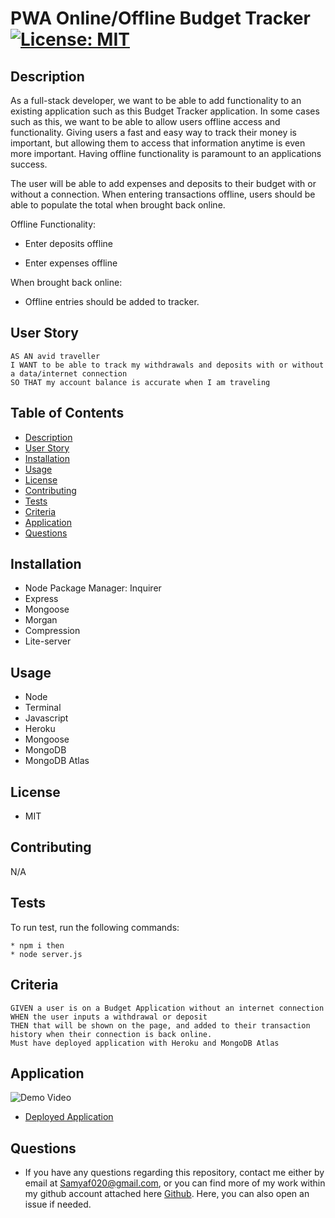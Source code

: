 # PWA Online/Offline Budget Tracker [![License: MIT](https://img.shields.io/badge/License-MIT-yellow.svg)](https://opensource.org/licenses/MIT)

## Description

As a full-stack developer, we want to be able to add functionality to an  existing application such as this Budget Tracker application. In some cases such as this, we want to be able to allow users offline access and functionality. Giving users a fast and easy way to track their money is important, but allowing them to access that information anytime is even more important. Having offline functionality is paramount to an applications success.

The user will be able to add expenses and deposits to their budget with or without a connection. When entering transactions offline, users should be able to populate the total when brought back online.

Offline Functionality:

  * Enter deposits offline

  * Enter expenses offline

When brought back online:

  * Offline entries should be added to tracker.

## User Story

```
AS AN avid traveller
I WANT to be able to track my withdrawals and deposits with or without a data/internet connection
SO THAT my account balance is accurate when I am traveling
```

## Table of Contents
* [Description](#description)
* [User Story](#userstory)
* [Installation](#installation)
* [Usage](#usage)
* [License](#license)
* [Contributing](#contributing)
* [Tests](#tests)
* [Criteria](#criteria)
* [Application](#application)
* [Questions](#questions)

## Installation 

* Node Package Manager: Inquirer 
* Express
* Mongoose
* Morgan
* Compression
* Lite-server

## Usage

* Node
* Terminal
* Javascript
* Heroku
* Mongoose
* MongoDB
* MongoDB Atlas

## License

* MIT

## Contributing 

N/A

## Tests

To run test, run the following commands:

```
* npm i then
* node server.js
```

## Criteria

```
GIVEN a user is on a Budget Application without an internet connection
WHEN the user inputs a withdrawal or deposit
THEN that will be shown on the page, and added to their transaction history when their connection is back online.
Must have deployed application with Heroku and MongoDB Atlas
```

## Application

![Demo Video]()

* [Deployed Application](https://pure-mountain-07135.herokuapp.com/)

## Questions

* If you have any questions regarding this repository, contact me either by email at Samyaf020@gmail.com, or you can find more of my work within my github account attached here [Github](https://github.com/Samya129). Here, you can also open an issue if needed.
